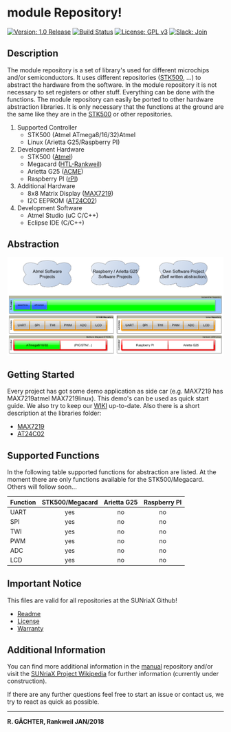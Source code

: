 ﻿# module Repository!

[![Version: 1.0 Release](https://img.shields.io/badge/Version-1.0%20Release-green.svg)](https://github.com/sunriax) [![Build Status](https://travis-ci.org/sunriax/module.svg?branch=master)](https://travis-ci.org/sunriax/module) [![License: GPL v3](https://img.shields.io/badge/License-GPL%20v3-blue.svg)](https://www.gnu.org/licenses/gpl-3.0) [![Slack: Join](https://img.shields.io/badge/Slack-Join-blue.svg)](https://join.slack.com/t/sunriax-technology/shared_invite/enQtMjg3OTE2MjIyMTE2LTU1MmEwNmY5Y2Y3MTNjNzFhYzE5NTFkYWY4NzE0YmQzNzA5NjBkMWQ3ODkyNDI1NjJmMGIwYzMwOGI5ZjA2MDg)

## Description

The module repository is a set of library's used for different microchips and/or semiconductors. It uses different repositories ([STK500](https://github.com/sunriax/STK500), ...) to abstract the hardware from the software. In the module repository it is not necessary to set registers or other stuff. Everything can be done with the functions. The module repository can easily be ported to other hardware abstraction libraries. It is only necessary that the functions at the ground are the same like they are in the [STK500](https://github.com/sunriax/STK500) or other repositories.

1. Supported Controller
   * STK500 (Atmel ATmega8/16/32)Atmel
   * Linux (Arietta G25/Raspberry PI)
1. Development Hardware
   * STK500 ([Atmel](http://www.microchip.com/webdoc/stk500/index.html))
   * Megacard ([HTL-Rankweil](http://www.htl-rankweil.at/))
   * Arietta G25 ([ACME](http://www.acmesystems.it/))
   * Raspberry PI ([rPI](https://www.raspberrypi.org/))
1. Additional Hardware
   * 8x8 Matrix Display ([MAX7219](https://datasheets.maximintegrated.com/en/ds/MAX7219-MAX7221.pdf))
   * I2C EEPROM ([AT24C02](http://ww1.microchip.com/downloads/en/DeviceDoc/21202J.pdf))
1. Development Software
   * Atmel Studio (uC C/C++)
   * Eclipse IDE (C/C++)

## Abstraction

![Graphical Description](https://raw.githubusercontent.com/sunriax/manual/master/docs/image/module_abstraction.png "Graphical Description")

## Getting Started

Every project has got some demo application as side car (e.g. MAX7219 has MAX7219atmel MAX7219linux). This demo's can be used as quick start guide. We also try to keep our [WIKI](https://wiki.sunriax.at) up-to-date. Also there is a short description at the libraries folder:

* [MAX7219](./MAX7219/MAX7219.md)
* [AT24C02](./AT24C02/AT24C02.md)

## Supported Functions

In the following table supported functions for abstraction are listed. At the moment there are only functions available for the STK500/Megacard. Others will follow soon...

| Function | STK500/Megacard | Arietta G25 | Raspberry PI |
|:---------|:---------------:|:-----------:|:------------:|
| UART     | yes             | no          | no           |
| SPI      | yes             | no          | no           |
| TWI      | yes             | no          | no           |
| PWM      | yes             | no          | no           |
| ADC      | yes             | no          | no           |
| LCD      | yes             | no          | no           |

## Important Notice

This files are valid for all repositories at the SUNriaX Github!
* [Readme](https://github.com/sunriax/manual/blob/master/README.md)
* [License](https://github.com/sunriax/manual/blob/master/LICENSE.md)
* [Warranty](https://github.com/sunriax/manual/blob/master/WARRANTY.md)

## Additional Information

You can find more additional information in the [manual](https://github.com/sunriax/manual/tree/master/docs) repository and/or visit the [SUNriaX Project Wikipedia](https://wiki.sunriax.at/) for further information (currently under construction).

If there are any further questions feel free to start an issue or contact us, we try to react as quick as possible.

---
**R. GÄCHTER, Rankweil JAN/2018**